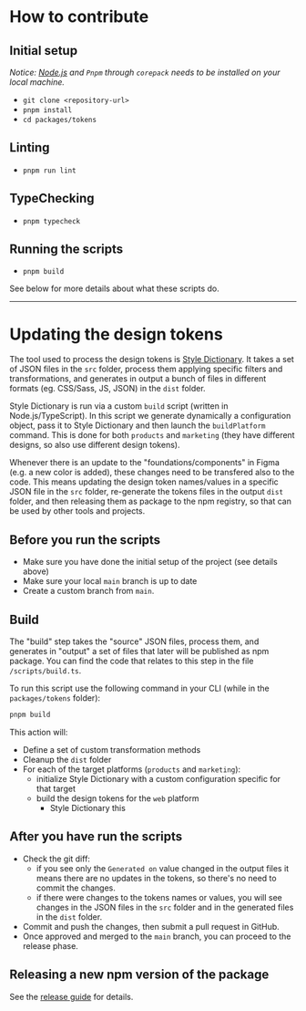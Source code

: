# How to contribute

## Initial setup

*Notice: [Node.js](https://nodejs.org/en/) and `Pnpm` through `corepack` needs to be installed on your local machine.*

* `git clone <repository-url>`
* `pnpm install`
* `cd packages/tokens`

## Linting

* `pnpm run lint`

## TypeChecking

* `pnpm typecheck`

## Running the scripts

* `pnpm build`

See below for more details about what these scripts do.

-----

# Updating the design tokens

The tool used to process the design tokens is [Style Dictionary](https://github.com/amzn/style-dictionary). It takes a set of JSON files in the `src` folder, process them applying specific filters and transformations, and generates in output a bunch of files in different formats (eg. CSS/Sass, JS, JSON) in the `dist` folder.

Style Dictionary is run via a custom `build` script (written in Node.js/TypeScript). In this script we generate dynamically a configuration object, pass it to Style Dictionary and then launch the `buildPlatform` command. This is done for both `products` and `marketing` (they have different designs, so also use different design tokens).

Whenever there is an update to the "foundations/components" in Figma (e.g. a new color is added), these changes need to be transfered also to the code. This means updating the design token names/values in a specific JSON file in the `src` folder, re-generate the tokens files in the output `dist` folder, and then releasing them as package to the npm registry, so that can be used by other tools and projects.

## Before you run the scripts

* Make sure you have done the initial setup of the project (see details above)
* Make sure your local `main` branch is up to date
* Create a custom branch from `main`.

## Build

The "build" step takes the "source" JSON files, process them, and generates in "output" a set of files that later will be published as npm package.
You can find the code that relates to this step in the file `/scripts/build.ts`.

To run this script use the following command in your CLI (while in the `packages/tokens` folder):

```bash
pnpm build
```

This action will:

* Define a set of custom transformation methods
* Cleanup the `dist` folder
* For each of the target platforms (`products` and `marketing`):
  * initialize Style Dictionary with a custom configuration specific for that target
  * build the design tokens for the `web` platform
    * Style Dictionary this

## After you have run the scripts

* Check the git diff:
  * if you see only the `Generated on` value changed in the output files it means there are no updates in the tokens, so there's no need to commit the changes.
  * if there were changes to the tokens names or values, you will see changes in the JSON files in the `src` folder and in the generated files in the `dist` folder.
* Commit and push the changes, then submit a pull request in GitHub.
* Once approved and merged to the `main` branch, you can proceed to the release phase.

## Releasing a new npm version of the package

See the [release guide](https://hashicorp.atlassian.net/wiki/x/HIBT0Q) for details.
